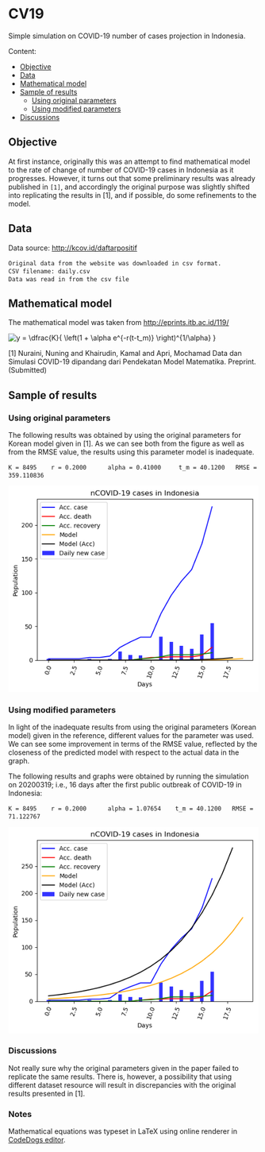 # CV19

Simple simulation on COVID-19 number of cases projection in Indonesia.

Content:
- [Objective](#objective)
- [Data](#data)
- [Mathematical model](#mathematical-model)
- [Sample of results](#sample-of-results)
    + [Using original parameters](#using-original-parameters)
    + [Using modified parameters](#using-modified-parameters)
- [Discussions](#discussions)


## Objective

At first instance, originally this was an attempt to find mathematical model
to the rate of change of number of COVID-19 cases in Indonesia as it progresses. However, it turns out that some preliminary results was already published in `[1]`,
and accordingly the original purpose was slightly shifted into replicating
the results in \[1]\, and if possible, do some refinements to the model.


## Data

Data source: http://kcov.id/daftarpositif

    Original data from the website was downloaded in csv format.
    CSV filename: daily.csv
    Data was read in from the csv file

## Mathematical model

The mathematical model was taken from http://eprints.itb.ac.id/119/

<img src="https://latex.codecogs.com/gif.latex?y&space;=&space;\dfrac{K}{&space;\left(1&space;&plus;&space;\alpha&space;e^{-r(t-t_m)}&space;\right)^{1/\alpha}&space;}" title="y = \dfrac{K}{ \left(1 + \alpha e^{-r(t-t_m)} \right)^{1/\alpha} }" />


\[1\] Nuraini, Nuning and Khairudin, Kamal and Apri, Mochamad
Data dan Simulasi COVID-19 dipandang dari Pendekatan Model Matematika.
Preprint. (Submitted)

## Sample of results

### Using original parameters

The following results was obtained by using the original parameters for
 Korean model given in \[1\]. As we can see both from the figure as well
 as from the RMSE value, the results using this parameter model
 is inadequate.

    K = 8495    r = 0.2000      alpha = 0.41000     t_m = 40.1200   RMSE = 359.110836

![Result with Korean parameters](results/cv19caseID_Korean_20200319001.png "Result with Korean parameters")


### Using modified parameters

In light of the inadequate results from using the original parameters
(Korean model) given in the reference, different values for the parameter
was used. We can see some improvement in terms of the RMSE value, reflected
by the closeness of the predicted model with respect to the actual data
in the graph.

The following results and graphs were obtained by running the simulation
on 20200319; i.e., 16 days after the first public outbreak of COVID-19 in
Indonesia:

    K = 8495    r = 0.2000      alpha = 1.07654    t_m = 40.1200   RMSE = 71.122767

![Result with modified parameters](results/cv19caseID_Modified_20200319001.png "Result with modified parameters")

<!--

# TODO: Include more recent results

-->

### Discussions

Not really sure why the original parameters given in the paper failed to
replicate the same results. There is, however, a possibility that using
different dataset resource will result in discrepancies with the original
results presented in \[1\].



### Notes

Mathematical equations was typeset in LaTeX using online renderer in
[CodeDogs editor](https://www.codecogs.com/latex/eqneditor.php).

